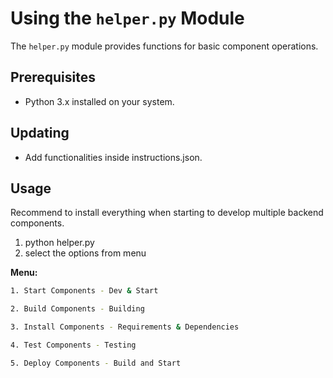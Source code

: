 # Using the `helper.py` Module

The `helper.py` module provides functions for basic component operations.

## Prerequisites

- Python 3.x installed on your system.

## Updating

- Add functionalities inside instructions.json.

## Usage

Recommend to install everything when starting to develop multiple backend components.

1. python helper.py
2. select the options from menu

**Menu:**

```bash
1. Start Components - Dev & Start

2. Build Components - Building

3. Install Components - Requirements & Dependencies

4. Test Components - Testing

5. Deploy Components - Build and Start
```
